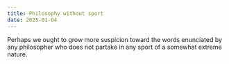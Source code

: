 ```yaml
---
title: Philosophy without sport
date: 2025-01-04
---
```


Perhaps we ought to grow more suspicion toward the words enunciated by any philosopher who does not partake in any sport of a somewhat extreme nature.